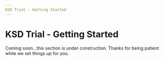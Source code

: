```yaml
---
KSD Trial - Getting Started
---
```


# KSD Trial - Getting Started

Coming soon...this section is under construction. Thanks for being patient while we set things up for you.
